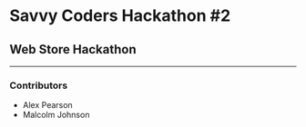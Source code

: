 # Savvy Coders Hackathon \#2
## Web Store Hackathon

---

### Contributors
+ Alex Pearson
+ Malcolm Johnson
